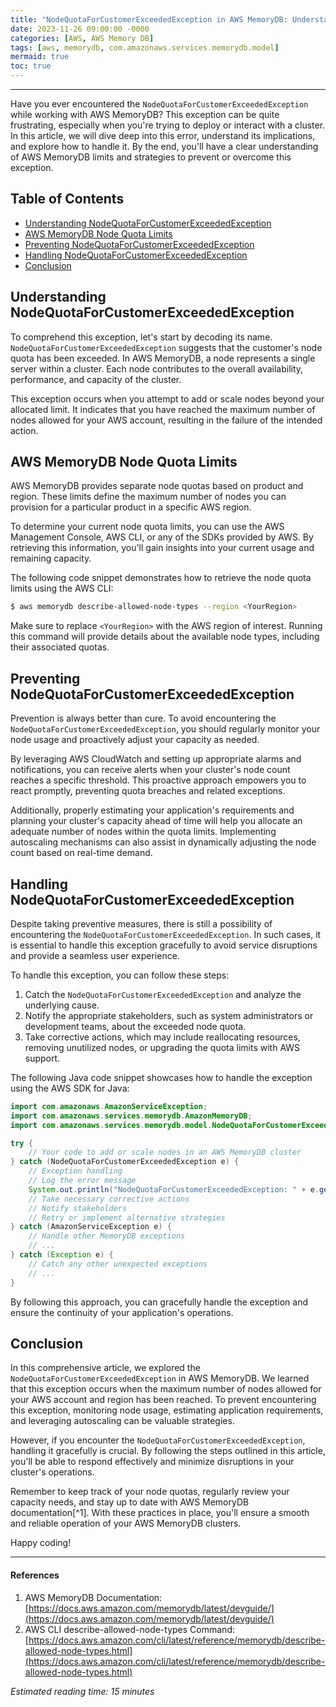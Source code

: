 ```yaml
---
title: "NodeQuotaForCustomerExceededException in AWS MemoryDB: Understanding Limits and Handling Exceptions"
date: 2023-11-26 09:00:00 -0000
categories: [AWS, AWS Memory DB]
tags: [aws, memorydb, com.amazonaws.services.memorydb.model]
mermaid: true
toc: true
---
```



---

Have you ever encountered the `NodeQuotaForCustomerExceededException` while working with AWS MemoryDB? This exception can be quite frustrating, especially when you're trying to deploy or interact with a cluster. In this article, we will dive deep into this error, understand its implications, and explore how to handle it. By the end, you'll have a clear understanding of AWS MemoryDB limits and strategies to prevent or overcome this exception.

## Table of Contents
- [Understanding NodeQuotaForCustomerExceededException](#understanding-nodequotaforcustomerexceededexception)
- [AWS MemoryDB Node Quota Limits](#aws-memorydb-node-quota-limits)
- [Preventing NodeQuotaForCustomerExceededException](#preventing-nodequotaforcustomerexceededexception)
- [Handling NodeQuotaForCustomerExceededException](#handling-nodequotaforcustomerexceededexception)
- [Conclusion](#conclusion)

## Understanding NodeQuotaForCustomerExceededException

To comprehend this exception, let's start by decoding its name. `NodeQuotaForCustomerExceededException` suggests that the customer's node quota has been exceeded. In AWS MemoryDB, a node represents a single server within a cluster. Each node contributes to the overall availability, performance, and capacity of the cluster.

This exception occurs when you attempt to add or scale nodes beyond your allocated limit. It indicates that you have reached the maximum number of nodes allowed for your AWS account, resulting in the failure of the intended action.

## AWS MemoryDB Node Quota Limits

AWS MemoryDB provides separate node quotas based on product and region. These limits define the maximum number of nodes you can provision for a particular product in a specific AWS region.

To determine your current node quota limits, you can use the AWS Management Console, AWS CLI, or any of the SDKs provided by AWS. By retrieving this information, you'll gain insights into your current usage and remaining capacity.

The following code snippet demonstrates how to retrieve the node quota limits using the AWS CLI:

```bash
$ aws memorydb describe-allowed-node-types --region <YourRegion>
```

Make sure to replace `<YourRegion>` with the AWS region of interest. Running this command will provide details about the available node types, including their associated quotas.

## Preventing NodeQuotaForCustomerExceededException

Prevention is always better than cure. To avoid encountering the `NodeQuotaForCustomerExceededException`, you should regularly monitor your node usage and proactively adjust your capacity as needed.

By leveraging AWS CloudWatch and setting up appropriate alarms and notifications, you can receive alerts when your cluster's node count reaches a specific threshold. This proactive approach empowers you to react promptly, preventing quota breaches and related exceptions.

Additionally, properly estimating your application's requirements and planning your cluster's capacity ahead of time will help you allocate an adequate number of nodes within the quota limits. Implementing autoscaling mechanisms can also assist in dynamically adjusting the node count based on real-time demand.

## Handling NodeQuotaForCustomerExceededException

Despite taking preventive measures, there is still a possibility of encountering the `NodeQuotaForCustomerExceededException`. In such cases, it is essential to handle this exception gracefully to avoid service disruptions and provide a seamless user experience.

To handle this exception, you can follow these steps:

1. Catch the `NodeQuotaForCustomerExceededException` and analyze the underlying cause.
2. Notify the appropriate stakeholders, such as system administrators or development teams, about the exceeded node quota.
3. Take corrective actions, which may include reallocating resources, removing unutilized nodes, or upgrading the quota limits with AWS support. 

The following Java code snippet showcases how to handle the exception using the AWS SDK for Java:

```java
import com.amazonaws.AmazonServiceException;
import com.amazonaws.services.memorydb.AmazonMemoryDB;
import com.amazonaws.services.memorydb.model.NodeQuotaForCustomerExceededException;

try {
    // Your code to add or scale nodes in an AWS MemoryDB cluster
} catch (NodeQuotaForCustomerExceededException e) {
    // Exception handling
    // Log the error message
    System.out.println("NodeQuotaForCustomerExceededException: " + e.getMessage());
    // Take necessary corrective actions
    // Notify stakeholders
    // Retry or implement alternative strategies
} catch (AmazonServiceException e) {
    // Handle other MemoryDB exceptions
    // ...
} catch (Exception e) {
    // Catch any other unexpected exceptions
    // ...
}
```

By following this approach, you can gracefully handle the exception and ensure the continuity of your application's operations.

## Conclusion

In this comprehensive article, we explored the `NodeQuotaForCustomerExceededException` in AWS MemoryDB. We learned that this exception occurs when the maximum number of nodes allowed for your AWS account and region has been reached. To prevent encountering this exception, monitoring node usage, estimating application requirements, and leveraging autoscaling can be valuable strategies.

However, if you encounter the `NodeQuotaForCustomerExceededException`, handling it gracefully is crucial. By following the steps outlined in this article, you'll be able to respond effectively and minimize disruptions in your cluster's operations.

Remember to keep track of your node quotas, regularly review your capacity needs, and stay up to date with AWS MemoryDB documentation[^1]. With these practices in place, you'll ensure a smooth and reliable operation of your AWS MemoryDB clusters.

Happy coding!

---

#### References

1. AWS MemoryDB Documentation: [https://docs.aws.amazon.com/memorydb/latest/devguide/](https://docs.aws.amazon.com/memorydb/latest/devguide/)
2. AWS CLI describe-allowed-node-types Command: [https://docs.aws.amazon.com/cli/latest/reference/memorydb/describe-allowed-node-types.html](https://docs.aws.amazon.com/cli/latest/reference/memorydb/describe-allowed-node-types.html)

*Estimated reading time: 15 minutes*